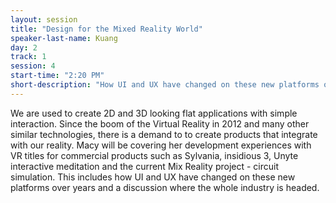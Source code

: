 ```yaml
---
layout: session
title: "Design for the Mixed Reality World"
speaker-last-name: Kuang
day: 2
track: 1
session: 4
start-time: "2:20 PM"
short-description: "How UI and UX have changed on these new platforms over years and where the whole industry is headed."
---
```


We are used to create 2D and 3D looking flat applications with simple interaction. Since the boom of the Virtual Reality in 2012 and many other similar technologies,  there is a demand to to create products that integrate with our reality. Macy will be covering her development experiences with VR titles for commercial products such as Sylvania, insidious 3, Unyte interactive meditation and the current Mix Reality project - circuit simulation. 
This includes how UI and UX have changed on these new platforms over years and a discussion where the whole industry is headed.